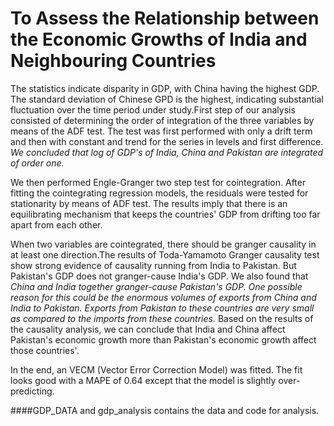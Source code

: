 # To Assess the Relationship between the Economic Growths of India and Neighbouring Countries

The statistics indicate disparity in GDP, with China having the highest GDP. The standard deviation of Chinese GPD is the highest, indicating substantial fluctuation over the time period under study.First step of our analysis consisted of determining the order of integration of the three variables by means of the ADF test. The test was first performed with only a drift term and then with constant and trend for the series in levels and first difference. *We concluded that log of GDP's of India, China and Pakistan are integrated of order one.* 


We then performed Engle-Granger two step test for cointegration. After fitting the cointegrating regression models, the residuals were tested for stationarity by means of ADF test. The results imply that there is an equilibrating mechanism that keeps the countries' GDP from drifting too far apart from each other. 


When two variables are cointegrated, there should be granger causality in at least one direction.The results of Toda-Yamamoto Granger causality test show strong evidence of causality running from India to Pakistan. But Pakistan's GDP does not granger-cause India's GDP. We also found that *China and India together granger-cause Pakistan's GDP. One possible reason for this could be the enormous volumes of exports from China and India to Pakistan. Exports from Pakistan to these countries are very small as compared to the imports from these countries.* Based on the results of the causality analysis, we can conclude that India and China affect Pakistan's economic growth more than Pakistan's economic growth affect those countries'.


In the end, an VECM (Vector Error Correction Model) was fitted. The fit looks good with a MAPE of 0.64 except that the model is slightly over-predicting. 


####GDP_DATA and gdp_analysis contains the data and code for analysis.
